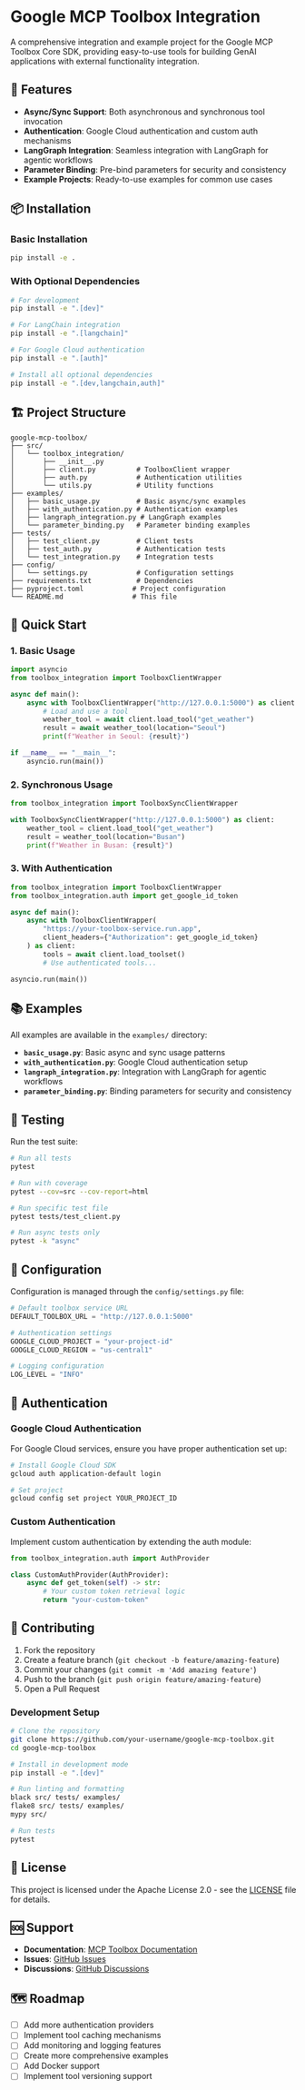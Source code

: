 # Google MCP Toolbox Integration

A comprehensive integration and example project for the Google MCP Toolbox Core SDK, providing easy-to-use tools for building GenAI applications with external functionality integration.

## 🚀 Features

- **Async/Sync Support**: Both asynchronous and synchronous tool invocation
- **Authentication**: Google Cloud authentication and custom auth mechanisms
- **LangGraph Integration**: Seamless integration with LangGraph for agentic workflows
- **Parameter Binding**: Pre-bind parameters for security and consistency
- **Example Projects**: Ready-to-use examples for common use cases

## 📦 Installation

### Basic Installation
```bash
pip install -e .
```

### With Optional Dependencies
```bash
# For development
pip install -e ".[dev]"

# For LangChain integration
pip install -e ".[langchain]"

# For Google Cloud authentication
pip install -e ".[auth]"

# Install all optional dependencies
pip install -e ".[dev,langchain,auth]"
```

## 🏗️ Project Structure

```
google-mcp-toolbox/
├── src/
│   └── toolbox_integration/
│       ├── __init__.py
│       ├── client.py          # ToolboxClient wrapper
│       ├── auth.py            # Authentication utilities
│       └── utils.py           # Utility functions
├── examples/
│   ├── basic_usage.py         # Basic async/sync examples
│   ├── with_authentication.py # Authentication examples
│   ├── langraph_integration.py # LangGraph examples
│   └── parameter_binding.py   # Parameter binding examples
├── tests/
│   ├── test_client.py         # Client tests
│   ├── test_auth.py           # Authentication tests
│   └── test_integration.py    # Integration tests
├── config/
│   └── settings.py            # Configuration settings
├── requirements.txt           # Dependencies
├── pyproject.toml            # Project configuration
└── README.md                 # This file
```

## 🚦 Quick Start

### 1. Basic Usage

```python
import asyncio
from toolbox_integration import ToolboxClientWrapper

async def main():
    async with ToolboxClientWrapper("http://127.0.0.1:5000") as client:
        # Load and use a tool
        weather_tool = await client.load_tool("get_weather")
        result = await weather_tool(location="Seoul")
        print(f"Weather in Seoul: {result}")

if __name__ == "__main__":
    asyncio.run(main())
```

### 2. Synchronous Usage

```python
from toolbox_integration import ToolboxSyncClientWrapper

with ToolboxSyncClientWrapper("http://127.0.0.1:5000") as client:
    weather_tool = client.load_tool("get_weather")
    result = weather_tool(location="Busan")
    print(f"Weather in Busan: {result}")
```

### 3. With Authentication

```python
from toolbox_integration import ToolboxClientWrapper
from toolbox_integration.auth import get_google_id_token

async def main():
    async with ToolboxClientWrapper(
        "https://your-toolbox-service.run.app",
        client_headers={"Authorization": get_google_id_token}
    ) as client:
        tools = await client.load_toolset()
        # Use authenticated tools...

asyncio.run(main())
```

## 📚 Examples

All examples are available in the `examples/` directory:

- **`basic_usage.py`**: Basic async and sync usage patterns
- **`with_authentication.py`**: Google Cloud authentication setup
- **`langraph_integration.py`**: Integration with LangGraph for agentic workflows
- **`parameter_binding.py`**: Binding parameters for security and consistency

## 🧪 Testing

Run the test suite:

```bash
# Run all tests
pytest

# Run with coverage
pytest --cov=src --cov-report=html

# Run specific test file
pytest tests/test_client.py

# Run async tests only
pytest -k "async"
```

## 🔧 Configuration

Configuration is managed through the `config/settings.py` file:

```python
# Default toolbox service URL
DEFAULT_TOOLBOX_URL = "http://127.0.0.1:5000"

# Authentication settings
GOOGLE_CLOUD_PROJECT = "your-project-id"
GOOGLE_CLOUD_REGION = "us-central1"

# Logging configuration
LOG_LEVEL = "INFO"
```

## 🔐 Authentication

### Google Cloud Authentication

For Google Cloud services, ensure you have proper authentication set up:

```bash
# Install Google Cloud SDK
gcloud auth application-default login

# Set project
gcloud config set project YOUR_PROJECT_ID
```

### Custom Authentication

Implement custom authentication by extending the auth module:

```python
from toolbox_integration.auth import AuthProvider

class CustomAuthProvider(AuthProvider):
    async def get_token(self) -> str:
        # Your custom token retrieval logic
        return "your-custom-token"
```

## 🤝 Contributing

1. Fork the repository
2. Create a feature branch (`git checkout -b feature/amazing-feature`)
3. Commit your changes (`git commit -m 'Add amazing feature'`)
4. Push to the branch (`git push origin feature/amazing-feature`)
5. Open a Pull Request

### Development Setup

```bash
# Clone the repository
git clone https://github.com/your-username/google-mcp-toolbox.git
cd google-mcp-toolbox

# Install in development mode
pip install -e ".[dev]"

# Run linting and formatting
black src/ tests/ examples/
flake8 src/ tests/ examples/
mypy src/

# Run tests
pytest
```

## 📄 License

This project is licensed under the Apache License 2.0 - see the [LICENSE](LICENSE) file for details.

## 🆘 Support

- **Documentation**: [MCP Toolbox Documentation](https://github.com/toolbox-project/toolbox)
- **Issues**: [GitHub Issues](https://github.com/your-username/google-mcp-toolbox/issues)
- **Discussions**: [GitHub Discussions](https://github.com/your-username/google-mcp-toolbox/discussions)

## 🗺️ Roadmap

- [ ] Add more authentication providers
- [ ] Implement tool caching mechanisms
- [ ] Add monitoring and logging features
- [ ] Create more comprehensive examples
- [ ] Add Docker support
- [ ] Implement tool versioning support 